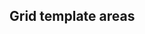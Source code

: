 ## Grid template areas


<!-- <values.gridTemplateAreas> -->

<!-- </values.gridTemplateAreas> -->


<!-- <variants.gridTemplateAreas> -->

<!-- </variants.gridTemplateAreas> -->

